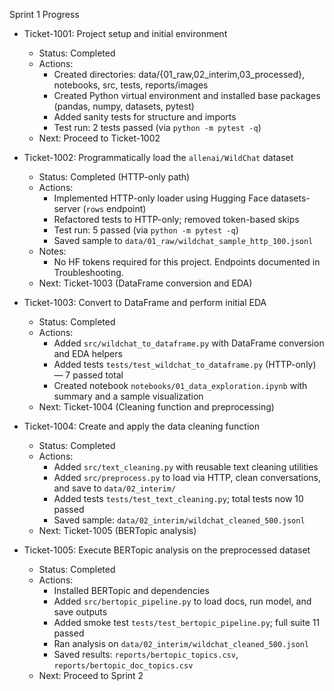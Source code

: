 Sprint 1 Progress

- Ticket-1001: Project setup and initial environment
  - Status: Completed
  - Actions:
    - Created directories: data/{01_raw,02_interim,03_processed}, notebooks, src, tests, reports/images
    - Created Python virtual environment and installed base packages (pandas, numpy, datasets, pytest)
    - Added sanity tests for structure and imports
    - Test run: 2 tests passed (via `python -m pytest -q`)
  - Next: Proceed to Ticket-1002

- Ticket-1002: Programmatically load the `allenai/WildChat` dataset
  - Status: Completed (HTTP-only path)
  - Actions:
    - Implemented HTTP-only loader using Hugging Face datasets-server (`rows` endpoint)
    - Refactored tests to HTTP-only; removed token-based skips
    - Test run: 5 passed (via `python -m pytest -q`)
    - Saved sample to `data/01_raw/wildchat_sample_http_100.jsonl`
  - Notes:
    - No HF tokens required for this project. Endpoints documented in Troubleshooting.
  - Next: Ticket-1003 (DataFrame conversion and EDA)

- Ticket-1003: Convert to DataFrame and perform initial EDA
  - Status: Completed
  - Actions:
    - Added `src/wildchat_to_dataframe.py` with DataFrame conversion and EDA helpers
    - Added tests `tests/test_wildchat_to_dataframe.py` (HTTP-only) — 7 passed total
    - Created notebook `notebooks/01_data_exploration.ipynb` with summary and a sample visualization
  - Next: Ticket-1004 (Cleaning function and preprocessing)

- Ticket-1004: Create and apply the data cleaning function
  - Status: Completed
  - Actions:
    - Added `src/text_cleaning.py` with reusable text cleaning utilities
    - Added `src/preprocess.py` to load via HTTP, clean conversations, and save to `data/02_interim/`
    - Added tests `tests/test_text_cleaning.py`; total tests now 10 passed
    - Saved sample: `data/02_interim/wildchat_cleaned_500.jsonl`
  - Next: Ticket-1005 (BERTopic analysis)

- Ticket-1005: Execute BERTopic analysis on the preprocessed dataset
  - Status: Completed
  - Actions:
    - Installed BERTopic and dependencies
    - Added `src/bertopic_pipeline.py` to load docs, run model, and save outputs
    - Added smoke test `tests/test_bertopic_pipeline.py`; full suite 11 passed
    - Ran analysis on `data/02_interim/wildchat_cleaned_500.jsonl`
    - Saved results: `reports/bertopic_topics.csv`, `reports/bertopic_doc_topics.csv`
  - Next: Proceed to Sprint 2
